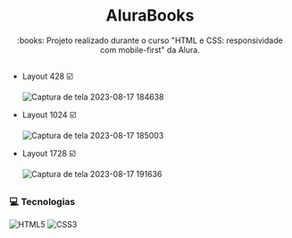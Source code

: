 <h1 align="center"> AluraBooks </h1>

<p align="center"> :books:	Projeto realizado durante o curso "HTML e CSS: responsividade com mobile-first" da Alura. </p>

##

* Layout 428 :ballot_box_with_check:	
  
  ![Captura de tela 2023-08-17 184638](https://github.com/gyselle-marques/AluraBooks/assets/119114313/53638347-8c27-4900-8ad4-9c8e7d39dadd)

* Layout 1024 :ballot_box_with_check:	

  ![Captura de tela 2023-08-17 185003](https://github.com/gyselle-marques/AluraBooks/assets/119114313/9ad2b086-4fd2-42e5-9395-c33e4e769d75)

* Layout 1728 :ballot_box_with_check:	
  
  ![Captura de tela 2023-08-17 191636](https://github.com/gyselle-marques/AluraBooks/assets/119114313/b16b850a-5a85-45c4-bd0b-a14f2ca289e5)



  


##
<h3> 💻 Tecnologias </h3>

![HTML5](https://img.shields.io/badge/html5-%23E34F26.svg?style=for-the-badge&logo=html5&logoColor=white) 
![CSS3](https://img.shields.io/badge/css3-%231572B6.svg?style=for-the-badge&logo=css3&logoColor=white)
